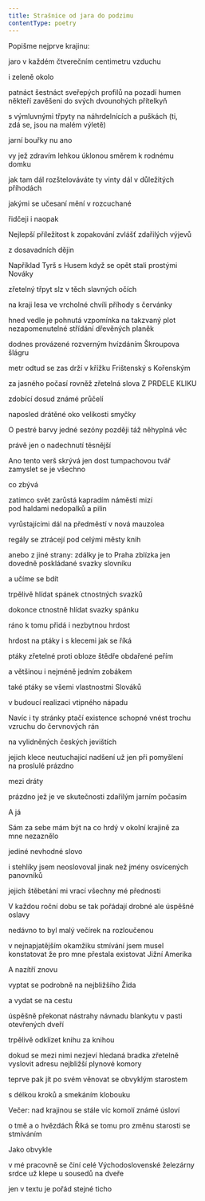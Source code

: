 ```yaml
---
title: Strašnice od jara do podzimu
contentType: poetry
---
```


<section>

Popišme nejprve krajinu:

jaro v každém čtverečním centimetru vzduchu

i zeleně okolo

patnáct šestnáct sveřepých profilů na pozadí humen  
někteří zavěšeni do svých dvounohých přítelkyň

s výmluvnými třpyty na náhrdelnících a puškách (ti,  
zdá se, jsou na malém výletě)

jarní bouřky nu ano

vy jež zdravím lehkou úklonou směrem k rodnému  
domku

jak tam dál rozštelováváte ty vinty dál v důležitých  
příhodách

jakými se učesaní mění v rozcuchané

řidčeji i naopak

Nejlepší příležitost k zopakování zvlášť zdařilých výjevů

z dosavadních dějin

Například Tyrš s Husem když se opět stali prostými  
Nováky

zřetelný třpyt slz v těch slavných očích

na kraji lesa ve vrcholné chvíli příhody s červánky

hned vedle je pohnutá vzpomínka na takzvaný plot  
nezapomenutelné střídání dřevěných planěk

dodnes provázené rozverným hvízdáním Škroupova  
šlágru

metr odtud se zas drží v křížku Frištenský s Kořenským

za jasného počasí rovněž zřetelná slova Z PRDELE KLIKU

zdobící dosud známé průčelí

naposled drátěné oko velikosti smyčky

O pestré barvy jedné sezóny později táž něhyplná věc

právě jen o nadechnutí těsnější

Ano tento verš skrývá jen dost tumpachovou tvář  
zamyslet se je všechno

co zbývá

zatímco svět zarůstá kapradím náměstí mizí  
pod haldami nedopalků a pilin

vyrůstajícími dál na předměstí v nová mauzolea

regály se ztrácejí pod celými městy knih

anebo z jiné strany: zdálky je to Praha zblízka jen  
dovedně poskládané svazky slovníku

a učíme se bdít

trpělivě hlídat spánek ctnostných svazků

dokonce ctnostně hlídat svazky spánku

ráno k tomu přidá i nezbytnou hrdost

hrdost na ptáky i s klecemi jak se říká

ptáky zřetelné proti obloze štědře obdařené peřím

a většinou i nejméně jedním zobákem

také ptáky se všemi vlastnostmi Slováků

v budoucí realizaci vtipného nápadu

Navíc i ty stránky ptačí existence schopné vnést trochu  
vzruchu do červnových rán

na vylidněných českých jevištích

jejich klece neutuchající nadšení už jen při pomyšlení  
na proslulé prázdno

mezi dráty

prázdno jež je ve skutečnosti zdařilým jarním počasím

A já

Sám za sebe mám být na co hrdý v okolní krajině za  
mne nezaznělo

jediné nevhodné slovo

i stehlíky jsem neoslovoval jinak než jmény osvícených  
panovníků

jejich štěbetání mi vrací všechny mé přednosti

V každou roční dobu se tak pořádají drobné ale úspěšné  
oslavy

nedávno to byl malý večírek na rozloučenou

v nejnapjatějším okamžiku stmívání jsem musel  
konstatovat že pro mne přestala existovat Jižní Amerika

A nazítří znovu

vyptat se podrobně na nejbližšího Žida

a vydat se na cestu

úspěšně překonat nástrahy návnadu blankytu v pasti  
otevřených dveří

trpělivě odklízet knihu za knihou

dokud se mezi nimi nezjeví hledaná bradka zřetelně  
vyslovit adresu nejbližší plynové komory

teprve pak jít po svém věnovat se obvyklým starostem

s délkou kroků a smekáním klobouku

Večer: nad krajinou se stále víc komolí známé úsloví

o tmě a o hvězdách Říká se tomu pro změnu starosti se  
stmíváním

Jako obvykle

v mé pracovně se činí celé Východoslovenské železárny  
srdce už klepe u sousedů na dveře

jen v textu je pořád stejné ticho

</section>
